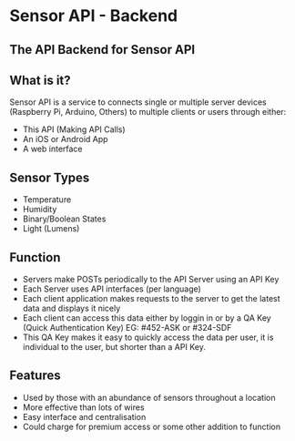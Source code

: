 # Sensor API - Backend
The API Backend for Sensor API
---
## What is it?
Sensor API is a service to connects single or multiple server devices (Raspberry Pi, Arduino, Others) to multiple clients or users through either:
* This API (Making API Calls)
* An iOS or Android App
* A web interface

## Sensor Types
* Temperature
* Humidity
* Binary/Boolean States
* Light (Lumens)

## Function
* Servers make POSTs periodically to the API Server using an API Key
* Each Server uses API interfaces (per language)
* Each client application makes requests to the server to get the latest data and displays it nicely
* Each client can access this data either by loggin in or by a QA Key (Quick Authentication Key) EG: #452-ASK or #324-SDF
* This QA Key makes it easy to quickly access the data per user, it is individual to the user, but shorter than a API Key.

## Features
* Used by those with an abundance of sensors throughout a location
* More effective than lots of wires
* Easy interface and centralisation
* Could charge for premium access or some other addition to function

